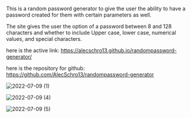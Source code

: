 This is a random password generator to give the user the ability to have a password created for them with certain parameters as well.

The site gives the user the option of a password between 8 and 128 characters and whether to include Upper case, lower case, numerical values, and special characters.

here is the active link: https://alecschro13.github.io/randompassword-generator/

here is the repository for github: https://github.com/AlecSchro13/randompassword-generator

![2022-07-09 (1)](https://user-images.githubusercontent.com/105956930/178117630-481701bd-183b-4050-b055-60863584d44b.png)



![2022-07-09 (4)](https://user-images.githubusercontent.com/105956930/178117652-c3be18d0-0896-4ca9-8978-29df554db695.png)


![2022-07-09 (5)](https://user-images.githubusercontent.com/105956930/178117673-6baac4dc-a131-4f46-9197-a72e326b8735.png)

